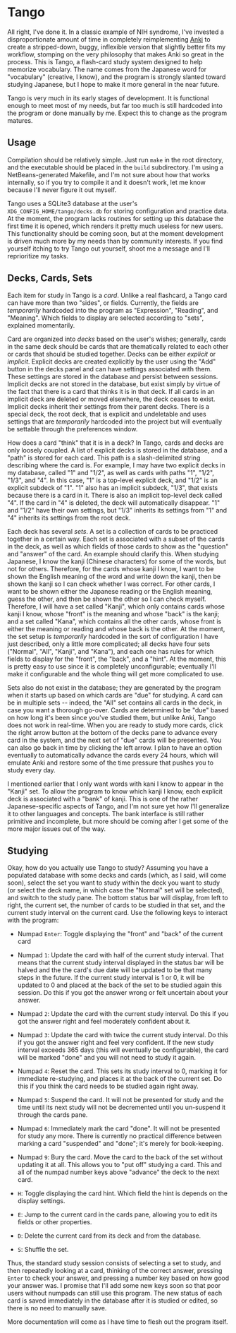 Tango
=====

All right, I've done it.  In a classic example of NIH syndrome, I've invested a disproportionate amount of time in completely reimplementing [Anki](http://ankisrs.net/) to create a stripped-down, buggy, inflexible version that slightly better fits my workflow, stomping on the very philosophy that makes Anki so great in the process.  This is Tango, a flash-card study system designed to help memorize vocabulary.  The name comes from the Japanese word for "vocabulary" (creative, I know), and the program is strongly slanted toward studying Japanese, but I hope to make it more general in the near future.

Tango is very much in its early stages of development.  It is functional enough to meet most of my needs, but far too much is still hardcoded into the program or done manually by me.  Expect this to change as the program matures.

Usage
-----

Compilation should be relatively simple.  Just run `make` in the root directory, and the executable should be placed in the `build` subdirectory.  I'm using a NetBeans-generated Makefile, and I'm not sure about how that works internally, so if you try to compile it and it doesn't work, let me know because I'll never figure it out myself.

Tango uses a SQLite3 database at the user's `XDG_CONFIG_HOME/tango/decks.db` for storing configuration and practice data.  At the moment, the program lacks routines for setting up this database the first time it is opened, which renders it pretty much useless for new users.  This functionality should be coming soon, but at the moment development is driven much more by my needs than by community interests.  If you find yourself itching to try Tango out yourself, shoot me a message and I'll reprioritize my tasks.

Decks, Cards, Sets
------------------

Each item for study in Tango is a *card*.  Unlike a real flashcard, a Tango card can have more than two "sides", or fields.  Currently, the fields are *temporarily* hardcoded into the program as "Expression", "Reading", and "Meaning".  Which fields to display are selected according to "sets", explained momentarily.

Card are organized into *decks* based on the user's wishes; generally, cards in the same deck should be cards that are thematically related to each other or cards that should be studied together.  Decks can be either *explicit* or *implicit*.  Explicit decks are created explicitly by the user using the "Add" button in the decks panel and can have settings associated with them.  These settings are stored in the database and persist between sessions.  Implicit decks are not stored in the database, but exist simply by virtue of the fact that there is a card that thinks it is in that deck.  If all cards in an implicit deck are deleted or moved elsewhere, the deck ceases to exist.  Implicit decks inherit their settings from their parent decks.  There is a special deck, the root deck, that is explicit and undeletable and uses settings that are *temporarily* hardcoded into the project but will eventually be settable through the preferences window.

How does a card "think" that it is in a deck?  In Tango, cards and decks are only loosely coupled.  A list of explicit decks is stored in the database, and a "path" is stored for each card.  This path is a slash-delimited string describing where the card is.  For example, I may have two explicit decks in my database, called "1" and "1/2", as well as cards with paths "1", "1/2", "1/3", and "4".  In this case, "1" is a top-level explicit deck, and "1/2" is an explicit subdeck of "1".  "1" also has an implicit subdeck, "1/3", that exists because there is a card in it.  There is also an implicit top-level deck called "4".  If the card in "4" is deleted, the deck will automatically disappear.  "1" and "1/2" have their own settings, but "1/3" inherits its settings from "1" and "4" inherits its settings from the root deck.

Each deck has several *sets*.  A set is a collection of cards to be practiced together in a certain way.  Each set is associated with a subset of the cards in the deck, as well as which fields of those cards to show as the "question" and "answer" of the card.  An example should clarify this.  When studying Japanese, I know the kanji (Chinese characters) for some of the words, but not for others.  Therefore, for the cards whose kanji I know, I want to be shown the English meaning of the word and write down the kanji, then be shown the kanji so I can check whether I was correct.  For other cards, I want to be shown either the Japanese reading or the English meaning, guess the other, and then be shown the other so I can check myself.  Therefore, I will have a set called "Kanji", which only contains cards whose kanji I know, whose "front" is the meaning and whose "back" is the kanji; and a set called "Kana", which contains all the other cards, whose front is either the meaning or reading and whose back is the other.  At the moment, the set setup is *temporarily* hardcoded in the sort of configuration I have just described, only a little more complicated; all decks have four sets ("Normal", "All", "Kanji", and "Kana"), and each one  has rules for which fields to display for the "front", the "back", and a "hint".  At the moment, this is pretty easy to use since it is completely unconfigurable; eventually I'll make it configurable and the whole thing will get more complicated to use.

Sets also do not exist in the database; they are generated by the program when it starts up based on which cards are "due" for studying.  A card can be in multiple sets -- indeed, the "All" set contains all cards in the deck, in case you want a thorough go-over.  Cards are determined to be "due" based on how long it's been since you've studied them, but unlike Anki, Tango does not work in real-time.  When you are ready to study more cards, click the right arrow button at the bottom of the decks pane to advance every card in the system, and the next set of "due" cards will be presented.  You can also go back in time by clicking the left arrow.  I plan to have an option eventually to automatically advance the cards every 24 hours, which will emulate Anki and restore some of the time pressure that pushes you to study every day.  

I mentioned earlier that I only want words with kani I know to appear in the "Kanji" set.  To allow the program to know which kanji I know, each explicit deck is associated with a "bank" of kanji.  This is one of the rather Japanese-specific aspects of Tango, and I'm not sure yet how I'll generalize it to other languages and concepts.  The bank interface is still rather primitive and incomplete, but more should be coming after I get some of the more major issues out of the way.

Studying
--------

Okay, how do you actually use Tango to study?  Assuming you have a populated database with some decks and cards (which, as I said, will come soon), select the set you want to study within the deck you want to study (or select the deck name, in which case the "Normal" set will be selected), and switch to the study pane.  The bottom status bar will display, from left to right, the current set, the number of cards to be studied in that set, and the current study interval on the current card.  Use the following keys to interact with the program:

  - Numpad `Enter`: Toggle displaying the "front" and "back" of the current card

  - Numpad `1`: Update the card with half of the current study interval.  That means that the current study interval displayed in the status bar will be halved and the the card's due date will be updated to be that many steps in the future.  If the current study interval is 1 or 0, it will be updated to 0 and placed at the back of the set to be studied again this session.  Do this if you got the answer wrong or felt uncertain about your answer.

  - Numpad `2`: Update the card with the current study interval.  Do this if you got the answer right and feel moderately confident about it.

  - Numpad `3`: Update the card with twice the current study interval.  Do this if you got the answer right and feel very confident.  If the new study interval exceeds 365 days (this will eventually be configurable), the card will be marked "done" and you will not need to study it again.

  - Numpad `4`: Reset the card.  This sets its study interval to 0, marking it for immediate re-studying, and places it at the back of the current set.  Do this if you think the card needs to be studied again right away.

  - Numpad `5`: Suspend the card.  It will not be presented for study and the time until its next study will not be decremented until you un-suspend it through the cards pane.

  - Numpad `6`: Immediately mark the card "done".  It will not be presented for study any more.  There is currently no practical difference between marking a card "suspended" and "done"; it's merely for book-keeping.

  - Numpad `9`: Bury the card.  Move the card to the back of the set without updating it at all.  This allows you to "put off" studying a card.  This and all of the numpad number keys above "advance" the deck to the next card.

  - `H`: Toggle displaying the card hint.  Which field the hint is depends on the display settings.

  - `E`: Jump to the current card in the cards pane, allowing you to edit its fields or other properties.

  - `D`: Delete the current card from its deck and from the database.

  - `S`: Shuffle the set.

Thus, the standard study session consists of selecting a set to study, and then repeatedly looking at a card, thinking of the correct answer, pressing `Enter` to check your answer, and pressing a number key based on how good your answer was.  I promise that I'll add some new keys soon so that poor users without numpads can still use this program.  The new status of each card is saved immediately in the database after it is studied or edited, so there is no need to manually save.

More documentation will come as I have time to flesh out the program itself.

